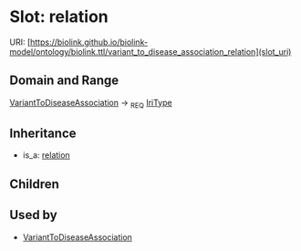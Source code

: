 # Slot: relation




URI: [https://biolink.github.io/biolink-model/ontology/biolink.ttl/variant_to_disease_association_relation](slot_uri)
## Domain and Range

[VariantToDiseaseAssociation](VariantToDiseaseAssociation.md) ->  <sub>REQ</sub> [IriType](IriType.md)
## Inheritance

 *  is_a: [relation](relation.md)
## Children

## Used by

 * [VariantToDiseaseAssociation](VariantToDiseaseAssociation.md)
